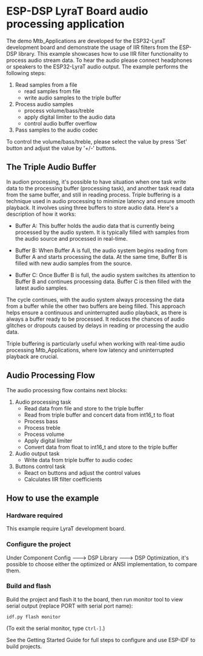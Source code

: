 # ESP-DSP LyraT Board audio processing application

The demo Mtb_Applications are developed for the ESP32-LyraT development board and demonstrate the usage of IIR filters from the ESP-DSP library.
This example showcases how to use IIR filter functionality to process audio stream data.
To hear the audio please connect headphones or speakers to the ESP32-LyraT audio output.
The example performs the following steps:

1. Read samples from a file
    * read samples from file
    * write audio samples to the triple buffer
2. Process audio samples
    * process volume/bass/treble
    * apply digital limiter to the audio data
    * control audio buffer overflow
3. Pass samples to the audio codec 

To control the volume/bass/treble, please select the value by press 'Set' button and adjust the value by '+/-' buttons.

## The Triple Audio Buffer

In audion processing, it's possible to have situation when one task write data to the processing buffer (processing task), and another task read data from the same buffer, and still in reading process.
Triple buffering is a technique used in audio processing to minimize latency and ensure smooth playback. It involves using three buffers to store audio data. Here's a description of how it works:

* Buffer A: This buffer holds the audio data that is currently being processed by the audio system. It is typically filled with samples from the audio source and processed in real-time.

* Buffer B: When Buffer A is full, the audio system begins reading from Buffer A and starts processing the data. At the same time, Buffer B is filled with new audio samples from the source.

* Buffer C: Once Buffer B is full, the audio system switches its attention to Buffer B and continues processing data. Buffer C is then filled with the latest audio samples.

The cycle continues, with the audio system always processing the data from a buffer while the other two buffers are being filled. This approach helps ensure a continuous and uninterrupted audio playback, as there is always a buffer ready to be processed. It reduces the chances of audio glitches or dropouts caused by delays in reading or processing the audio data.

Triple buffering is particularly useful when working with real-time audio processing Mtb_Applications, where low latency and uninterrupted playback are crucial.

## Audio Processing Flow

The audio processing flow contains next blocks:
1. Audio processing task
    * Read data from file and store to the triple buffer
    * Read from triple buffer and concert data from int16_t to float
    * Process bass
    * Process treble
    * Process volume
    * Apply digital limiter
    * Convert data from float to int16_t and store to the triple buffer
2. Audio output task
    * Write data from triple buffer to audio codec
3. Buttons control task
    * React on buttons and adjust the control values
    * Calculates IIR filter coefficients

## How to use the example

### Hardware required

This example require LyraT development board.

### Configure the project

Under Component Config ---> DSP Library ---> DSP Optimization, it's possible to choose either the optimized or ANSI implementation, to compare them.

### Build and flash

Build the project and flash it to the board, then run monitor tool to view serial output (replace PORT with serial port name):

```
idf.py flash monitor
```

(To exit the serial monitor, type ``Ctrl-]``.)

See the Getting Started Guide for full steps to configure and use ESP-IDF to build projects.
